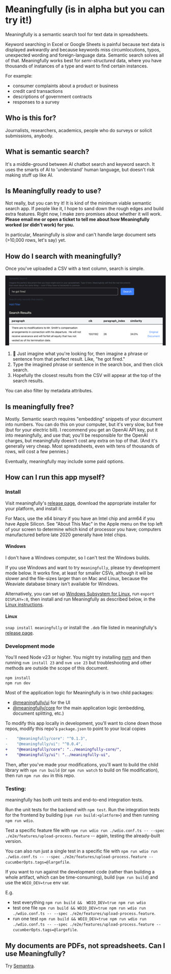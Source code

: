 # Meaningfully (is in alpha but you can try it!)

Meaningfully is a semantic search tool for text data in spreadsheets. 

Keyword searching in Excel or Google Sheets is painful because text data is displayed awkwardly and because keywords miss circumlocutions, typos, unexpected wording and foreign-language data. Semantic search solves all of that. Meaningfully works best for *semi-structured* data, where you have thousands of instances of a type and want to find certain instances.

For example:

  - consumer complaints about a product or business
  - credit card transactions
  - descriptions of government contracts
  - responses to a survey

## Who is this for?

Journalists, researchers, academics, people who do surveys or solicit submissions, anybody.

## What is semantic search?

It's a middle-ground between AI chatbot search and keyword search. It uses the smarts of AI to 'understand' human language, but doesn't risk making stuff up like AI.

## Is Meaningfully ready to use?

Not really, but you can try it! It is kind of the minimum viable semantic search app. If people like it, I hope to sand down the rough edges and build extra features. Right now, I make zero promises about whether it will work. **Please email me or open a ticket to tell me about how Meaningfully worked (or didn't work) for you.**

In particular, Meaningfully is _slow_ and can't handle large document sets (>10,000 rows, let's say) yet.

## How do I search with meaningfully?

Once you've uploaded a CSV with a text column, search is simple.

![a screenshot of the search page, with a query "he got fired" and a result saying "There are no modifications to Mr. Smith's compensation arrangements in connection with his departure.  He will not receive severance and will forfeit all equity that has not vested as of his termination date."](https://raw.githubusercontent.com/jeremybmerrill/meaningfully/main/docs/img/search-result.png)


1. 🤔 Just imagine what you're looking for, then imagine a phrase or sentence from that perfect result. Like, "he got fired."
2. Type the imagined phrase or sentence in the search box, and then click search.
3. Hopefully the closest results from the CSV will appear at the top of the search results.

You can also filter by metadata attributes.

<!-- 
## How do I upload a CSV to meaningfully?

1. 
2.  -->

## Is meaningfully free?

Mostly. Semantic search requires "embedding" snippets of your document into numbers. You can do this on your computer, but it's very slow, but free (but for your electric bill). I recommend you get an OpenAI API key, put it into meaningfully, and use that; you'll be responsible for the OpenAI charges, but meaningfully doesn't cost any extra on top of that. (And it's generally very cheap. Most spreadsheets, even with tens of thousands of rows, will cost a few pennies.)

Eventually, meaningfully may include some paid options.

## How can I run this app myself?

### Install

Visit meaningfully's [release page](https://github.com/jeremybmerrill/meaningfully/releases), download the appropriate installer for your platform, and install it. 

For Macs, use the x64 binary if you have an Intel chip and arm64 if you have Apple Silicon. See "About This Mac" in the Apple menu on the top left of your screen to determine which kind of processor you have; computers manufactured before late 2020 generally have Intel chips.

#### Windows

I don't have a Windows computer, so I can't test the Windows builds.

If you use Windows and want to try `meaningfully`, please try development mode below. It works fine, at least for smaller CSVs, although it will be slower and the file-sizes larger than on Mac and Linux, because the Weaviate database binary isn't available for Windows.

Alternatively, you can set up [Windows Subsystem for Linux](https://learn.microsoft.com/en-us/windows/wsl/install), run `export DISPLAY=:0`, then install and run Meaningfully as described below, in the [Linux instructions](#Linux).

#### Linux

`snap install meaningfully` or install the `.deb` file listed in meaningfully's [release page](https://github.com/jeremybmerrill/meaningfully/releases).

### Development mode
You'll need Node v23 or higher. You might try installing [nvm](https://github.com/nvm-sh/nvm) and then running `nvm install 23` and `nvm use 23` but troubleshooting and other methods are outside the scope of this document.

```
npm install
npm run dev
```

Most of the application logic for Meaningfully is in two child packages:

- [@meaningfully/ui](https://github.com/jeremybmerrill/meaningfully-ui) for the UI
- [@meaningfully/core](https://github.com/jeremybmerrill/meaningfully-core) for the main application logic (embedding, document splitting, etc.)

To modify this app locally in development, you'll want to clone down those repos, modify this repo's `package.json` to point to your local copies

```diff
-    "@meaningfully/core": "^0.1.3",
-    "@meaningfully/ui": "^0.0.4",
+    "@meaningfully/core": "../meaningfully-core/",
+    "@meaningfully/ui": "../meaningfully-ui",
```

Then, after you've made your modifications, you'll want to build the child library with `npm run build` (or `npm run watch` to build on file modification), then run `npm run dev` in this repo.

### Testing:

meaningfully has both unit tests and end-to-end integration tests.

Run the unit tests for the backend with `npm test`. Run the integration tests for the frontend by building (`npm run build:<platform>`) and then running `npm run wdio`.

Test a specific feature file with `npm run wdio run ./wdio.conf.ts -- --spec ./e2e/features/upload-process.feature` -- again, testing the already-built version.

You can also run just a single test in a specific file with `npm run wdio run ./wdio.conf.ts -- --spec ./e2e/features/upload-process.feature --cucumberOpts.tags=@largefile`.

If you want to run against the development code (rather than building a whole artifact, which can be time-consuming), build (`npm run build`) and use the `WDIO_DEV=true` env var.

E.g. 

 - test everything `npm run build &&  WDIO_DEV=true npm run wdio`
 - test one file `npm run build && WDIO_DEV=true npm run wdio run ./wdio.conf.ts -- --spec ./e2e/features/upload-process.feature`.
 - run one test `npm run build && WDIO_DEV=true npm run wdio run ./wdio.conf.ts -- --spec ./e2e/features/upload-process.feature --cucumberOpts.tags=@largefile`.

## My documents are PDFs, not spreadsheets. Can I use Meaningfully?

Try [Semantra](https://github.com/freedmand/semantra).
